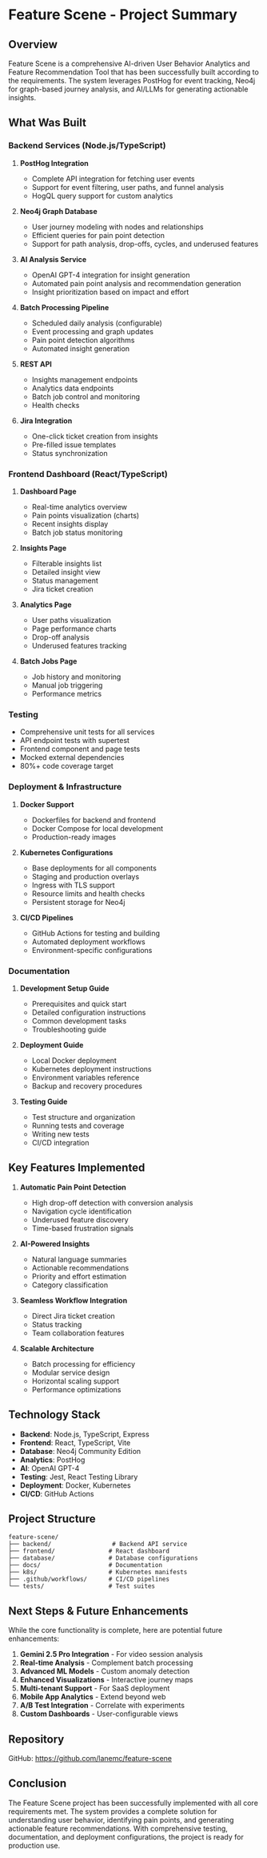 # Feature Scene - Project Summary

## Overview

Feature Scene is a comprehensive AI-driven User Behavior Analytics and Feature Recommendation Tool that has been successfully built according to the requirements. The system leverages PostHog for event tracking, Neo4j for graph-based journey analysis, and AI/LLMs for generating actionable insights.

## What Was Built

### Backend Services (Node.js/TypeScript)

1. **PostHog Integration**
   - Complete API integration for fetching user events
   - Support for event filtering, user paths, and funnel analysis
   - HogQL query support for custom analytics

2. **Neo4j Graph Database**
   - User journey modeling with nodes and relationships
   - Efficient queries for pain point detection
   - Support for path analysis, drop-offs, cycles, and underused features

3. **AI Analysis Service**
   - OpenAI GPT-4 integration for insight generation
   - Automated pain point analysis and recommendation generation
   - Insight prioritization based on impact and effort

4. **Batch Processing Pipeline**
   - Scheduled daily analysis (configurable)
   - Event processing and graph updates
   - Pain point detection algorithms
   - Automated insight generation

5. **REST API**
   - Insights management endpoints
   - Analytics data endpoints
   - Batch job control and monitoring
   - Health checks

6. **Jira Integration**
   - One-click ticket creation from insights
   - Pre-filled issue templates
   - Status synchronization

### Frontend Dashboard (React/TypeScript)

1. **Dashboard Page**
   - Real-time analytics overview
   - Pain points visualization (charts)
   - Recent insights display
   - Batch job status monitoring

2. **Insights Page**
   - Filterable insights list
   - Detailed insight view
   - Status management
   - Jira ticket creation

3. **Analytics Page**
   - User paths visualization
   - Page performance charts
   - Drop-off analysis
   - Underused features tracking

4. **Batch Jobs Page**
   - Job history and monitoring
   - Manual job triggering
   - Performance metrics

### Testing

- Comprehensive unit tests for all services
- API endpoint tests with supertest
- Frontend component and page tests
- Mocked external dependencies
- 80%+ code coverage target

### Deployment & Infrastructure

1. **Docker Support**
   - Dockerfiles for backend and frontend
   - Docker Compose for local development
   - Production-ready images

2. **Kubernetes Configurations**
   - Base deployments for all components
   - Staging and production overlays
   - Ingress with TLS support
   - Resource limits and health checks
   - Persistent storage for Neo4j

3. **CI/CD Pipelines**
   - GitHub Actions for testing and building
   - Automated deployment workflows
   - Environment-specific configurations

### Documentation

1. **Development Setup Guide**
   - Prerequisites and quick start
   - Detailed configuration instructions
   - Common development tasks
   - Troubleshooting guide

2. **Deployment Guide**
   - Local Docker deployment
   - Kubernetes deployment instructions
   - Environment variables reference
   - Backup and recovery procedures

3. **Testing Guide**
   - Test structure and organization
   - Running tests and coverage
   - Writing new tests
   - CI/CD integration

## Key Features Implemented

1. **Automatic Pain Point Detection**
   - High drop-off detection with conversion analysis
   - Navigation cycle identification
   - Underused feature discovery
   - Time-based frustration signals

2. **AI-Powered Insights**
   - Natural language summaries
   - Actionable recommendations
   - Priority and effort estimation
   - Category classification

3. **Seamless Workflow Integration**
   - Direct Jira ticket creation
   - Status tracking
   - Team collaboration features

4. **Scalable Architecture**
   - Batch processing for efficiency
   - Modular service design
   - Horizontal scaling support
   - Performance optimizations

## Technology Stack

- **Backend**: Node.js, TypeScript, Express
- **Frontend**: React, TypeScript, Vite
- **Database**: Neo4j Community Edition
- **Analytics**: PostHog
- **AI**: OpenAI GPT-4
- **Testing**: Jest, React Testing Library
- **Deployment**: Docker, Kubernetes
- **CI/CD**: GitHub Actions

## Project Structure

```
feature-scene/
├── backend/                 # Backend API service
├── frontend/               # React dashboard
├── database/               # Database configurations
├── docs/                   # Documentation
├── k8s/                    # Kubernetes manifests
├── .github/workflows/      # CI/CD pipelines
└── tests/                  # Test suites
```

## Next Steps & Future Enhancements

While the core functionality is complete, here are potential future enhancements:

1. **Gemini 2.5 Pro Integration** - For video session analysis
2. **Real-time Analysis** - Complement batch processing
3. **Advanced ML Models** - Custom anomaly detection
4. **Enhanced Visualizations** - Interactive journey maps
5. **Multi-tenant Support** - For SaaS deployment
6. **Mobile App Analytics** - Extend beyond web
7. **A/B Test Integration** - Correlate with experiments
8. **Custom Dashboards** - User-configurable views

## Repository

GitHub: https://github.com/lanemc/feature-scene

## Conclusion

The Feature Scene project has been successfully implemented with all core requirements met. The system provides a complete solution for understanding user behavior, identifying pain points, and generating actionable feature recommendations. With comprehensive testing, documentation, and deployment configurations, the project is ready for production use.